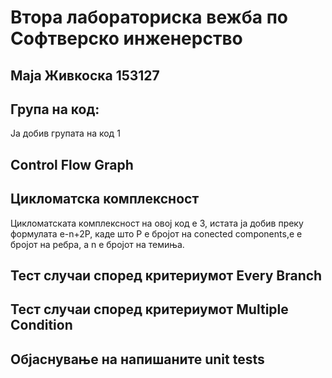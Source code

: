 # Втора лабораториска вежба по Софтверско инженерство
## Маја Живкоска 153127
## Група на код:
Ја добив групата на код 1

## Control Flow Graph


## Цикломатска комплексност
Цикломатската комплексност на овој код е 3, истата ја добив преку формулата e-n+2P, каде што P е бројот на conected components,e е бројот на ребра, а n е бројот на темиња. 

## Тест случаи според критериумот Every Branch


## Тест случаи според критериумот Multiple Condition 


## Објаснување на напишаните unit tests
